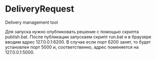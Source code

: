 # DeliveryRequest
Delivery management tool

Для запуска нужно опубликовать решение с помощью скрипта publish.bat. 
После публикации запускаем скрипт run.bat и в браузере вводим адрес 127.0.0.1:6200. 
В случае если порт 6200 занят, то будет установлен порт 5000 и, соответственно, адрес поменяется на 127.0.0.1:5000.

